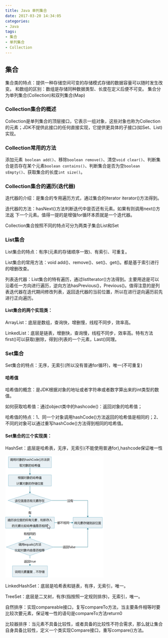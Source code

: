 ```yaml
---
title: Java 单列集合
date: 2017-03-20 14:34:05
categories: 
- Java
tags: 
- 集合
- 单列集合
- Collection 
---
```

## 集合
集合类的特点：提供一种存储空间可变的存储模式存储的数据容量可以随时发生改变。
和数组的区别：数组是存储同种数据类型、长度在定义后便不可变。
集合分为单列集合(Collection)和双列集合(Map)
<!--more-->
### Collection集合的概述
Collection是单列集合的顶层接口，它表示一组对象，这些对象也称为Collection的元素；JDK不提供此接口的任何直接实现，它提供更具体的子接口(如Set、List)实现。

### Collection常用的方法
添加元素` boolean add()`、移除`boolean remove()`、清空`void clear()`、判断集合是否存在某个元素`boolean contains()`、判断集合是否为空`boolean sEmpty()`、获取集合的长度`int size()`。

### Collection集合的遍历(迭代器)

迭代器的介绍：是集合的专用遍历方式，通过集合的iterator iterator()方法得到。

迭代器的方法：hasNext()方法判断迭代中是否还有元素。如果有则调用next()方法返 下一个元素。值得一提的是增强for循环本质就是一个迭代器。

Collection集合按照不同的特点可分为两类子集合List和Set

### List集合

List集合的特点：有序(元素的存储顺序一致)、有索引、可重复。

List集合的常用方法：void add()、remove()、set()、get()。都是基于索引进行的增删改查。

列表迭代器：List集合的特有遍历，通过listIterator()方法得到。主要用途是可以沿着任一方向进行遍历，逆向方法hasPrevious()，Previous()。值得注意的是列表迭代器在迭代期间修改列表，返回迭代器的当前位置，所以在进行逆向遍历前先进行正向遍历。

#### List集合的两个实现类：

ArrayList：底层是数组，查询快，增删慢，线程不同步，效率高。

LinkedList：底层是链表，增删快，查询慢，线程不同步，效率高。特有方法first()可以获取(删除，得到)列表的一个元素，Last()同理。

### Set集合

Set集合的特点：无序，无索引(所以没有普通for循环)，唯一(不可重复)

#### 哈希值

哈希值的概念：是JDK根据对象的地址或者字符串或者数字算出来的int类型的数值。

如何获取哈希值：通过object类中的hashcode()：返回对象的哈希值；

哈希值的特点：1、同一个对象调用hashCode()方法返回的哈希值是相同的；2、不同的对象可以通过重写hashCode()方法得到相同的哈希值。

#### Set集合的三个实现类：

HashSet：底层是哈希表，无序，无索引(不能使用普通for),hashcode保证唯一性

![HashSet](/img/hashset.png)

LinkedHashSet：底层是哈希表和链表，有序，无索引，唯一。

TreeSet：底层是二叉树，有序(指按照一定规则排序)，无索引，唯一。

自然排序：实现compareable接口，复写compareTo方法，当主要条件相等时要比较次要元素，保证唯一性的语句是compareTo方法return0

比较器排序：当元素不具备比较性，或者具备的比较性不符合需求，那么就让集合自身具备比较性，定义一个类实现Compare接口，重写compare()方法。







